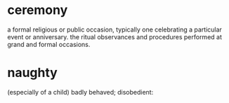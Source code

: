 # ceremony
a formal religious or public occasion, typically one celebrating a particular event or anniversary.
the ritual observances and procedures performed at grand and formal occasions.
# naughty
(especially of a child) badly behaved; disobedient:
